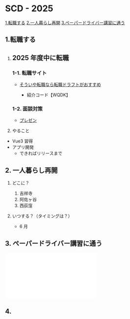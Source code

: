# SCD - 2025

[1.転職する](#1転職する)
[2.一人暮らし再開](#2-一人暮らし再開)
[3.ペーパードライバー講習に通う](#3-ペーパードライバー講習に通う)

## 1.転職する

1. ## 2025 年度中に転職

   ### 1-1. 転職サイト

   - [そういや転職なら転職ドラフトがおすすめ](https://job-draft.jp/sign_up?utm_term=WQDK)

     - 紹介コード【WQDK】

   ### 1-2. 面談対策

   - [プレゼン](https://youtu.be/jVnBk3p7T-Q?feature=shared)

2. やること

- Vue3 習得
- アプリ開発
  - できればリリースまで

## 2. 一人暮らし再開

1. どこに？

   1. 吉祥寺
   2. 阿佐ヶ谷
   3. 西荻窪

2. いつする？（タイミングは？）

   - 6 月

## 3. ペーパードライバー講習に通う

![Drive.md](/SCD/Drive.md)

## 4.
